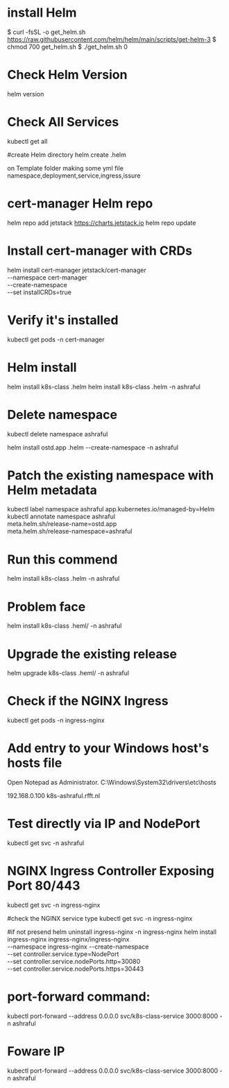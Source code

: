 
# install Helm 

$ curl -fsSL -o get_helm.sh https://raw.githubusercontent.com/helm/helm/main/scripts/get-helm-3
$ chmod 700 get_helm.sh
$ ./get_helm.sh
0

# Check Helm Version
helm version

# Check All Services
kubectl get all

#create Helm directory 
helm create .helm

on Template folder 
making some yml file 
namespace,deployment,service,ingress,issure

# cert-manager Helm repo
helm repo add jetstack https://charts.jetstack.io
helm repo update

# Install cert-manager with CRDs
helm install cert-manager jetstack/cert-manager \
  --namespace cert-manager \
  --create-namespace \
  --set installCRDs=true

# Verify it's installed
kubectl get pods -n cert-manager

# Helm install
helm install k8s-class .helm
helm install k8s-class .helm -n ashraful

# Delete namespace
kubectl delete namespace ashraful


helm install ostd.app .helm --create-namespace -n ashraful

# Patch the existing namespace with Helm metadata

kubectl label namespace ashraful app.kubernetes.io/managed-by=Helm
kubectl annotate namespace ashraful \
  meta.helm.sh/release-name=ostd.app \
  meta.helm.sh/release-namespace=ashraful

# Run this commend
helm install k8s-class .helm -n ashraful

# Problem face
helm install k8s-class .heml/ -n ashraful


# Upgrade the existing release
helm upgrade k8s-class .heml/ -n ashraful

# Check if the NGINX Ingress
kubectl get pods -n ingress-nginx

# Add entry to your Windows host's hosts file
Open Notepad as Administrator.
C:\Windows\System32\drivers\etc\hosts

192.168.0.100   k8s-ashraful.rfft.nl


# Test directly via IP and NodePort
kubectl get svc -n ashraful


# NGINX Ingress Controller Exposing Port 80/443
kubectl get svc -n ingress-nginx

#check the NGINX service type
kubectl get svc -n ingress-nginx

#if not presend 
helm uninstall ingress-nginx -n ingress-nginx
helm install ingress-nginx ingress-nginx/ingress-nginx \
  --namespace ingress-nginx --create-namespace \
  --set controller.service.type=NodePort \
  --set controller.service.nodePorts.http=30080 \
  --set controller.service.nodePorts.https=30443


# port-forward command:
kubectl port-forward --address 0.0.0.0 svc/k8s-class-service 3000:8000 -n ashraful











# Foware IP 
kubectl port-forward --address 0.0.0.0 svc/k8s-class-service 3000:8000 -n ashraful

